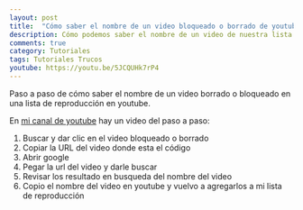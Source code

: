```yaml
---
layout: post
title:  "Cómo saber el nombre de un video bloqueado o borrado de youtube"
description: Cómo podemos saber el nombre de un video de nuestra lista de reproducción que fue borrado, bloqueado o convertido a privado  
comments: true
category: Tutoriales
tags: Tutoriales Trucos
youtube: https://youtu.be/5JCQUHk7rP4
---
```

Paso a paso de cómo saber el nombre de un video borrado o bloqueado en una lista de reproducción en youtube.

En <a target="_blank" href="{{ page.youtube }}">mi canal de youtube</a> hay un video del paso a paso:

1. Buscar y dar clic en el video bloqueado o borrado
2. Copiar la URL del video donde esta el código
3. Abrir google
4. Pegar la url del video y darle buscar
5. Revisar los resultado en busqueda del nombre del video
6. Copio el nombre del video en youtube y vuelvo a agregarlos a mi lista de reproducción
